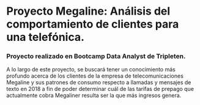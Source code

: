 # Proyecto Megaline: Análisis del comportamiento de clientes para una telefónica.
### Proyecto realizado en Bootcamp Data Analyst de Tripleten.

A lo largo de este proyecto, se buscará tener un conocimiento más profundo acerca de los clientes de la empresa de telecomunicaciones Megaline y sus patrones de consumo respecto a llamadas y mensajes de texto en 2018 a fin de poder determinar cuál de las tarifas de prepago que actualmente cobra Megaliner resulta ser la que más ingresos genera.
